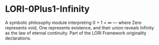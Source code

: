 # LORI-0Plus1-Infinity
 A symbolic philosophy module interpreting 0 + 1 = ∞ — where Zero represents void, One represents existence, and their union reveals Infinity as the law of eternal continuity. Part of the LORI Framework originality declarations.
